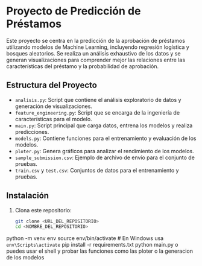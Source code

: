 # Proyecto de Predicción de Préstamos

Este proyecto se centra en la predicción de la aprobación de préstamos utilizando modelos de Machine Learning, incluyendo regresión logística y bosques aleatorios. Se realiza un análisis exhaustivo de los datos y se generan visualizaciones para comprender mejor las relaciones entre las características del préstamo y la probabilidad de aprobación.

## Estructura del Proyecto

- `analisis.py`: Script que contiene el análisis exploratorio de datos y generación de visualizaciones.
- `feature_engineering.py`: Script que se encarga de la ingeniería de características para el modelo.
- `main.py`: Script principal que carga datos, entrena los modelos y realiza predicciones.
- `models.py`: Contiene funciones para el entrenamiento y evaluación de los modelos.
- `ploter.py`: Genera gráficos para analizar el rendimiento de los modelos.
- `sample_submission.csv`: Ejemplo de archivo de envío para el conjunto de pruebas.
- `train.csv` y `test.csv`: Conjuntos de datos para el entrenamiento y pruebas.

## Instalación

1. Clona este repositorio:
   ```bash
   git clone <URL_DEL_REPOSITORIO>
   cd <NOMBRE_DEL_REPOSITORIO>
python -m venv env
source env/bin/activate  # En Windows usa `env\Scripts\activate`
pip install -r requirements.txt
python main.py
o puedes usar el shell y probar las funciones como las ploter o la generacion de los modelos
